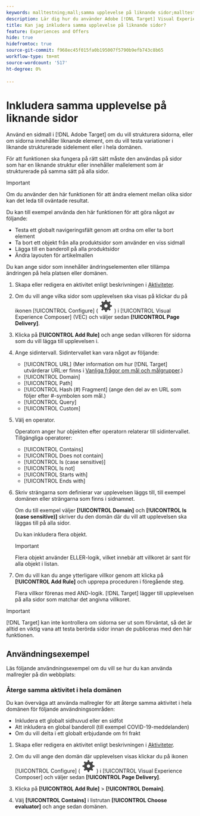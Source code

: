 ```yaml
---
keywords: malltestning;mall;samma upplevelse på liknande sidor;malltest
description: Lär dig hur du använder Adobe [!DNL Target] Visual Experience Composer (VEC) för att inkludera samma upplevelse på flera sidor som är strukturerade på liknande sätt eller innehåller samma mallelement.
title: Kan jag inkludera samma upplevelse på liknande sidor?
feature: Experiences and Offers
hide: true
hidefromtoc: true
source-git-commit: f968ec45f015fa0b195007f5790b9efb743c8b65
workflow-type: tm+mt
source-wordcount: '517'
ht-degree: 0%

---
```


# Inkludera samma upplevelse på liknande sidor

Använd en sidmall i [!DNL Adobe Target] om du vill strukturera sidorna, eller om sidorna innehåller liknande element, om du vill testa variationer i liknande strukturerade sidelement eller i hela domänen.

För att funktionen ska fungera på rätt sätt måste den användas på sidor som har en liknande struktur eller innehåller mallelement som är strukturerade på samma sätt på alla sidor.

>[!IMPORTANT]
>
>Om du använder den här funktionen för att ändra element mellan olika sidor kan det leda till oväntade resultat.

Du kan till exempel använda den här funktionen för att göra något av följande:

* Testa ett globalt navigeringsfält genom att ordna om eller ta bort element
* Ta bort ett objekt från alla produktsidor som använder en viss sidmall
* Lägga till en banderoll på alla produktsidor
* Ändra layouten för artikelmallen

Du kan ange sidor som innehåller ändringselementen eller tillämpa ändringen på hela platsen eller domänen.

1. Skapa eller redigera en aktivitet enligt beskrivningen i [Aktiviteter](/help/main/c-activities/activities.md#concept_D317A95A1AB54674BA7AB65C7985BA03).

1. Om du vill ange vilka sidor som upplevelsen ska visas på klickar du på ikonen [!UICONTROL Configure] ( ![Konfigurera ikon](/help/main/assets/icons/Setting.svg) ) i [!UICONTROL Visual Experience Composer] (VEC) och väljer sedan **[!UICONTROL Page Delivery]**.

1. Klicka på **[!UICONTROL Add Rule]** och ange sedan villkoren för sidorna som du vill lägga till upplevelsen i.

1. Ange sidintervall. Sidintervallet kan vara något av följande:

   * [!UICONTROL URL] (Mer information om hur [!DNL Target] utvärderar URL:er finns i [Vanliga frågor om mål och målgrupper](/help/main/c-target/c-troubleshooting-targets-and-audiences/troubleshooting-targets-and-audiences.md).)
   * [!UICONTROL Domain]
   * [!UICONTROL Path]
   * [!UICONTROL Hash (#) Fragment] (ange den del av en URL som följer efter #-symbolen som mål.)
   * [!UICONTROL Query]
   * [!UICONTROL Custom]

1. Välj en operator.

   Operatorn anger hur objekten efter operatorn relaterar till sidintervallet. Tillgängliga operatorer:

   * [!UICONTROL Contains]
   * [!UICONTROL Does not contain]
   * [!UICONTROL Is (case sensitive)]
   * [!UICONTROL Is not]
   * [!UICONTROL Starts with]
   * [!UICONTROL Ends with]

1. Skriv strängarna som definierar var upplevelsen läggs till, till exempel domänen eller strängarna som finns i sidnamnet.

   Om du till exempel väljer **[!UICONTROL Domain]** och **[!UICONTROL Is (case sensitive)]** skriver du den domän där du vill att upplevelsen ska läggas till på alla sidor.

   Du kan inkludera flera objekt.

   >[!IMPORTANT]
   >
   >Flera objekt använder ELLER-logik, vilket innebär att villkoret är sant för alla objekt i listan.

1. Om du vill kan du ange ytterligare villkor genom att klicka på **[!UICONTROL Add Rule]** och upprepa proceduren i föregående steg.

   Flera villkor förenas med AND-logik. [!DNL Target] lägger till upplevelsen på alla sidor som matchar det angivna villkoret.

>[!IMPORTANT]
>
> [!DNL Target] kan inte kontrollera om sidorna ser ut som förväntat, så det är alltid en viktig vana att testa berörda sidor innan de publiceras med den här funktionen.

## Användningsexempel

Läs följande användningsexempel om du vill se hur du kan använda mallregler på din webbplats:

### Återge samma aktivitet i hela domänen

Du kan överväga att använda mallregler för att återge samma aktivitet i hela domänen för följande användningsområden:

* Inkludera ett globalt sidhuvud eller en sidfot
* Att inkludera en global banderoll (till exempel COVID-19-meddelanden)
* Om du vill delta i ett globalt erbjudande om fri frakt

1. Skapa eller redigera en aktivitet enligt beskrivningen i [Aktiviteter](/help/main/c-activities/activities.md#concept_D317A95A1AB54674BA7AB65C7985BA03).

1. Om du vill ange den domän där upplevelsen visas klickar du på ikonen [!UICONTROL Configure] ( ![Konfigurera ikon](/help/main/assets/icons/Setting.svg) ) i [!UICONTROL Visual Experience Composer] och väljer sedan **[!UICONTROL Page Delivery]**.

1. Klicka på **[!UICONTROL Add Rule]** > **[!UICONTROL Domain]**.

1. Välj **[!UICONTROL Contains]** i listrutan **[!UICONTROL Choose evaluator]** och ange sedan domänen.
